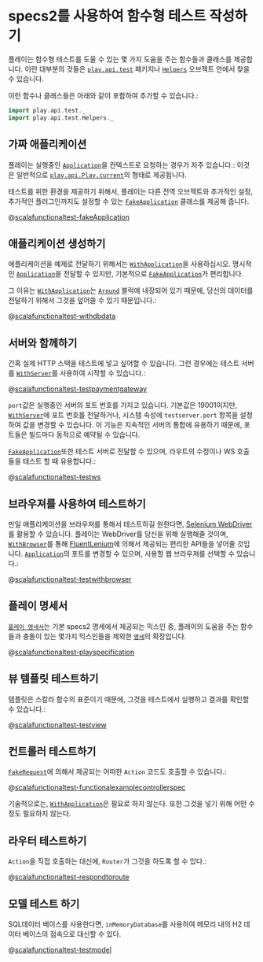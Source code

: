 <!--- Copyright (C) 2009-2015 Typesafe Inc. <http://www.typesafe.com> -->
# specs2를 사용하여 함수형 테스트 작성하기

플레이는 함수형 테스트를 도울 수 있는 몇 가지 도움을 주는 함수들과 클래스를 제공합니다. 이런 대부분의 것들은 [`play.api.test`](api/scala/index.html#play.api.test.package) 패키지나 [`Helpers`](api/scala/index.html#play.api.test.Helpers$) 오브젝트 안에서 찾을 수 있습니다.

이런 함수나 클래스들은 아래와 같이 포함하여 추가할 수 있습니다.:

```scala
import play.api.test._
import play.api.test.Helpers._
```

## 가짜 애플리케이션

플레이는 실행중인 [`Application`](api/scala/index.html#play.api.Application)을 컨텍스트로 요청하는 경우가 자주 있습니다.: 이것은 일반적으로 [`play.api.Play.current`](api/scala/index.html#play.api.Play$)의 형태로 제공됩니다.

테스트를 위한 환경을 제공하기 위해서, 플레이는 다른 전역 오브젝트와 추가적인 설정, 추가적인 플러그인까지도 설정할 수 있는 [`FakeApplication`](api/scala/index.html#play.api.test.FakeApplication) 클래스를 제공해 줍니다.

@[scalafunctionaltest-fakeApplication](code/specs2/ScalaFunctionalTestSpec.scala)

## 애플리케이션 생성하기

애플리케이션을 예제로 전달하기 위해서는 [`WithApplication`](api/scala/index.html#play.api.test.WithApplication)을 사용하십시오. 명시적인 [`Application`](api/scala/index.html#play.api.Application)을 전달할 수 있지만, 기본적으로 [`FakeApplication`](api/scala/index.html#play.api.test.FakeApplication)가 편리합니다.

그 이유는 [`WithApplication`](api/scala/index.html#play.api.test.WithApplication)는 [`Around`](https://etorreborre.github.io/specs2/guide/SPECS2-3.4/org.specs2.guide.Contexts.html#aroundeach) 블럭에 내장되어 있기 때문에, 당신의 데이터를 전달하기 위해서 그것을 덮어쓸 수 있기 때문입니다.:

@[scalafunctionaltest-withdbdata](code/specs2/WithDbDataSpec.scala)

## 서버와 함께하기

간혹 실제 HTTP 스택을 테스트에 넣고 싶어할 수 있습니다. 그런 경우에는 테스트 서버를 [`WithServer`](api/scala/index.html#play.api.test.WithServer)를 사용하여 시작할 수 있습니다.:

@[scalafunctionaltest-testpaymentgateway](code/specs2/ScalaFunctionalTestSpec.scala)

`port`값은 실행중인 서버의 포트 번호를 가지고 있습니다. 기본값은 19001이지만, [`WithServer`](api/scala/index.html#play.api.test.WithServer)에 포트 번호를 전달하거나, 시스템 속성에 `testserver.port` 항목을 설정하여 값을 변경할 수 있습니다. 이 기능은 지속적인 서버의 통합에 유용하기 때문에, 포트들은 빌드마다 동적으로 예약될 수 있습니다.

[`FakeApplication`](api/scala/index.html#play.api.test.FakeApplication)또한 테스트 서버로 전달할 수 있으며, 라우트의 수정이나 WS 호출들을 테스트 할 때 유용합니다.:

@[scalafunctionaltest-testws](code/specs2/ScalaFunctionalTestSpec.scala)

## 브라우져를 사용하여 테스트하기

만일 애플리케이션을 브라우져를 통해서 테스트하길 원한다면, [Selenium WebDriver](http://code.google.com/p/selenium/?redir=1)를 활용할 수 있습니다. 플레이는 WebDriver를 당신을 위해 실행해줄 것이며, [`WithBrowser`](api/scala/index.html#play.api.test.WithBrowser)를 통해 [FluentLenium](https://github.com/FluentLenium/FluentLenium)에 의해서 제공되는 편리한 API들을 넣어줄 것입니다. [`Application`](api/scala/index.html#play.api.Application)의 포트를 변경할 수 있으며, 사용할 웹 브라우져를 선택할 수 있습니다.:

@[scalafunctionaltest-testwithbrowser](code/specs2/ScalaFunctionalTestSpec.scala)

## 플레이 명세서

[`플레이 명세서`](api/scala/index.html#play.api.test.PlaySpecification)는 기본 specs2 명세에서 제공되는 믹스인 중, 플레이의 도움을 주는 함수들과 충돌이 있는 몇가지 믹스인들을 제외한 [`명세`](https://etorreborre.github.io/specs2/api/SPECS2-3.4/index.html#org.specs2.mutable.Specification)의 확장입니다.

@[scalafunctionaltest-playspecification](code/specs2/ExamplePlaySpecificationSpec.scala)

## 뷰 템플릿 테스트하기

템플릿은 스칼라 함수의 표준이기 때문에, 그것을 테스트에서 실행하고 결과를 확인할 수 있습니다.:

@[scalafunctionaltest-testview](code/specs2/ScalaFunctionalTestSpec.scala)

## 컨트롤러 테스트하기

[`FakeRequest`](api/scala/index.html#play.api.test.FakeRequest)에 의해서 제공되는 어떠한 `Action` 코드도 호출할 수 있습니다.:

@[scalafunctionaltest-functionalexamplecontrollerspec](code/specs2/FunctionalExampleControllerSpec.scala)

기술적으로는, [`WithApplication`](api/scala/index.html#play.api.test.WithApplication)은 필요로 하지 않는다. 또한 그것을 넣기 위해 어떤 수정도 필요하지 않는다.

## 라우터 테스트하기

`Action`을 직접 호출하는 대신에, `Router`가 그것을 하도록 할 수 있다.:

@[scalafunctionaltest-respondtoroute](code/specs2/ScalaFunctionalTestSpec.scala)

## 모델 테스트 하기

SQL데이터 베이스를 사용한다면, `inMemoryDatabase`를 사용하여 메모리 내의 H2 데이터 베이스의 접속으로 대신할 수 있다.

@[scalafunctionaltest-testmodel](code/specs2/ScalaFunctionalTestSpec.scala)
